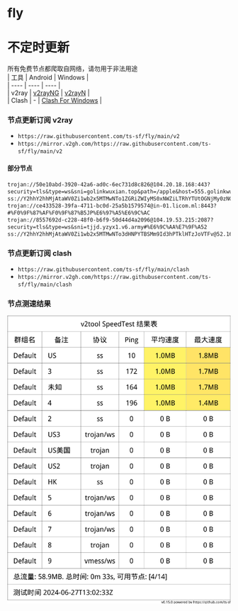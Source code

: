 # fly
# 不定时更新
所有免费节点都爬取自网络，请勿用于非法用途  
|  工具  | Android  | Windows  |  
|  ----  | ----   | ----  |  
| v2ray  | [v2rayNG](https://github.com/2dust/v2rayNG/releases) | [v2rayN](https://github.com/2dust/v2rayN/releases) |  
| Clash  | - | [Clash For Windows](https://github.com/2dust/clashN/releases) | 
  
### 节点更新订阅  v2ray
- `https://raw.githubusercontent.com/ts-sf/fly/main/v2`  
- `https://mirror.v2gh.com/https://raw.githubusercontent.com/ts-sf/fly/main/v2`  

#### 部分节点  
``` 
trojan://50e10abd-3920-42a6-ad0c-6ec731d8c826@104.20.18.168:443?security=tls&type=ws&sni=golinkwuxian.top&path=/apple&host=555.golinkwuxian.top#%E6%9C%AA%E7%9F%A5
ss://Y2hhY2hhMjAtaWV0Zi1wb2x5MTMwNTo1ZGRiZWIyMS0xNWZiLTRhYTUtOGNjMy0zNGRmNjAxYzFmMDI=@46.232.123.37:50211#HK
trojan://ce433528-39fa-4711-bc0d-25a5b1579574@in-01.licom.ml:8443?#%F0%9F%87%AF%F0%9F%87%B5JP%E6%97%A5%E6%9C%AC
trojan://8557692d-c228-48f0-b6f9-50d44d4a2096@104.19.53.215:2087?security=tls&type=ws&sni=tjjd.yzyx1.v6.army#%E6%9C%AA%E7%9F%A52
ss://Y2hhY2hhMjAtaWV0Zi1wb2x5MTMwNTo3dHNPYTBSMm9Id3hPTklHTzJoVTFv@52.169.193.35:42471#%E6%9C%AA%E7%9F%A53%2024.7MB%2Fs
```
### 节点更新订阅  clash
- `https://raw.githubusercontent.com/ts-sf/fly/main/clash`  
- `https://mirror.v2gh.com/https://raw.githubusercontent.com/ts-sf/fly/main/clash`  

### 节点测速结果
![image](traffic.png)
